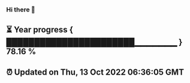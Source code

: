 ### Hi there 👋
⏳ Year progress { ███████████████████████▁▁▁▁▁▁▁ } 78.16 %
---
⏰ Updated on Thu, 13 Oct 2022 06:36:05 GMT
---
